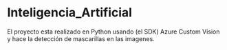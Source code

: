 # Inteligencia_Artificial
El proyecto esta realizado en Python usando (el SDK) Azure Custom Vision y hace la detección de mascarillas en las imagenes. 
